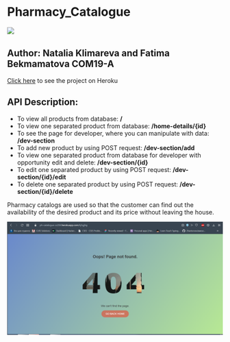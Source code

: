 # Pharmacy_Catalogue


<img src="https://upload.wikimedia.org/wikipedia/en/0/07/Ala-Too_International_University_Seal.png" width="20%" />

## Author: Natalia Klimareva and Fatima Bekmamatova COM19-A

[Click here](https://ph-catalogue-cs204.herokuapp.com) to see the project on Heroku

## API Description:

* To view all products from database: **/**
* To view one separated product from database: **/home-details/{id}**
* To see the page for developer, where you can manipulate with data: **/dev-section**
* To add new product by using POST request: **/dev-section/add**
* To view one separated product from database for developer with opportunity edit and delete: **/dev-section/{id}**
* To edit one separated product by using POST request: **/dev-section/{id}/edit**
* To delete one separated product by using POST request: **/dev-section/{id}/delete**

Pharmacy catalogs are used so that the customer can find out the availability of the desired product and its price without leaving the house.


<img src="https://github.com/MIA1kl/Pharmacy_Catalogue/blob/master/images/2021-03-19_01-45-02.png" /> 
